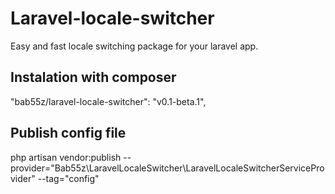 # Laravel-locale-switcher
Easy and fast locale switching package for your laravel app. 

## Instalation with composer
"bab55z/laravel-locale-switcher": "v0.1-beta.1",

## Publish config file
php artisan vendor:publish --provider="Bab55z\LaravelLocaleSwitcher\LaravelLocaleSwitcherServiceProvider" --tag="config"
